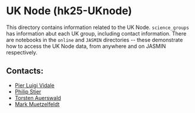# UK Node (hk25-UKnode)

This directory contains information related to the UK Node. `science_groups` has information abut each UK group, including contact information. There are notebooks in the `online` and `JASMIN` directories -- these demonstrate how to access the UK Node data, from anywhere and on JASMIN respectively.

## Contacts: 

- [Pier Luigi Vidale](mailto:p.l.vidale@reading.ac.uk)
- [Philip Stier](mailto:philip.stier@physics.ox.ac.uk)
- [Torsten Auerswald](mailto:t.auerswald@reading.ac.uk)
- [Mark Muetzelfeldt](mailto:mark.muetzelfeldt@reading.ac.uk)
